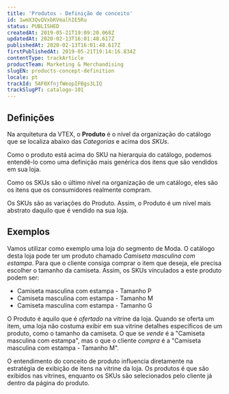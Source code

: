 ```yaml
---
title: 'Produtos - Definição de conceito'
id: 1wmX3QvQVxbKVmalhIE5Ru
status: PUBLISHED
createdAt: 2019-05-21T19:09:20.068Z
updatedAt: 2020-02-13T16:01:48.617Z
publishedAt: 2020-02-13T16:01:48.617Z
firstPublishedAt: 2019-05-21T19:14:16.834Z
contentType: trackArticle
productTeam: Marketing & Merchandising
slugEN: products-concept-definition
locale: pt
trackId: 5AF0XfnjfWeopIFBgs3LIQ
trackSlugPT: catalogo-101
---
```


## Definições

Na arquitetura da VTEX, o **Produto** é o nível da organização do catálogo que se localiza abaixo das *Categorias* e acima dos *SKUs*.

Como o produto está acima do SKU na hierarquia do catálogo, podemos entendê-lo como uma definição mais genérica dos itens que são vendidos em sua loja. 

Como os SKUs são o último nível na organização de um catálogo, eles são os itens que os consumidores realmente compram.

Os SKUs são as variações do Produto. Assim, o Produto é um nível mais abstrato daquilo que é vendido na sua loja.

## Exemplos

Vamos utilizar como exemplo uma loja do segmento de Moda. O catálogo desta loja pode ter um produto chamado *Camiseta masculina com estampa*. Para que o cliente consiga comprar o item que deseja, ele precisa escolher o tamanho da camiseta. Assim, os SKUs vinculados a este produto podem ser: 

- Camiseta masculina com estampa - Tamanho P
- Camiseta masculina com estampa - Tamanho M
- Camiseta masculina com estampa - Tamanho G

O Produto é aquilo que é *ofertado* na vitrine da loja. Quando se oferta um item, uma loja não costuma exibir em sua vitrine detalhes específicos de um produto, como o tamanho da camiseta. O que se *vende* é a "Camiseta masculina com estampa", mas o que o cliente *compra* é a "Camiseta masculina com estampa - Tamanho M".

O entendimento do conceito de produto influencia diretamente na estratégia de exibição de itens na vitrine da loja. Os produtos é que são exibidos nas vitrines, enquanto os SKUs são selecionados pelo cliente já dentro da página do produto.
